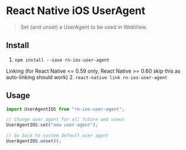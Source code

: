 # React Native iOS UserAgent
> Set (and unset) a UserAgent to be used in WebView.

## Install

1. `npm install --save rn-ios-user-agent`

Linking (for React Native <= 0.59 only, React Native >= 0.60 skip this as auto-linking should work)
2. `react-native link rn-ios-user-agent`

## Usage

```js
import UserAgentIOS from "rn-ios-user-agent";

// Change user agent for all future web views
UserAgentIOS.set("new user agent");

// Go back to system default user agent
UserAgentIOS.unset();
```
